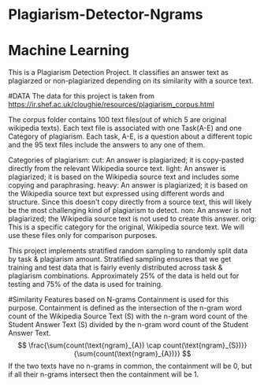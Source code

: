# Plagiarism-Detector-Ngrams
# Machine Learning

This is a Plagiarism Detection Project. It classifies an answer text as plagiarzed or non-plagiarized depending on its similarity with a source text. 

#DATA
The data for this project is taken from https://ir.shef.ac.uk/cloughie/resources/plagiarism_corpus.html

The corpus folder contains 100 text files(out of which 5 are original wikipedia texts). Each text file is associated with one Task(A-E) and one Category of plagiarism. Each task, A-E, is a question about a different topic and the 95 text files include the answers to any one of them.

Categories of plagiarism: 
cut: An answer is plagiarized; it is copy-pasted directly from the relevant Wikipedia source text.
light: An answer is plagiarized; it is based on the Wikipedia source text and includes some copying and paraphrasing.
heavy: An answer is plagiarized; it is based on the Wikipedia source text but expressed using different words and structure. Since this doesn't copy directly from a source text, this will likely be the most challenging kind of plagiarism to detect.
non: An answer is not plagiarized; the Wikipedia source text is not used to create this answer.
orig: This is a specific category for the original, Wikipedia source text. We will use these files only for comparison purposes.

This project implements stratified random sampling to randomly split data by task & plagiarism amount. Stratified sampling ensures that we get training and test data that is fairly evenly distributed across task & plagiarism combinations. Approximately 25% of the data is held out for testing and 75% of the data is used for training.

#Similarity Features based on N-grams
Containment is used for this purpose. Containment is defined as the intersection of the n-gram word count of the Wikipedia Source Text (S) with the n-gram word count of the Student Answer Text (S) divided by the n-gram word count of the Student Answer Text.
$$ \frac{\sum{count(\text{ngram}_{A}) \cap count(\text{ngram}_{S})}}{\sum{count(\text{ngram}_{A})}} $$
If the two texts have no n-grams in common, the containment will be 0, but if all their n-grams intersect then the containment will be 1.

